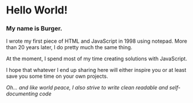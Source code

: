 # Hello World!
### My name is Burger.

I wrote my first piece of HTML and JavaScript in 1998 using notepad. More than 20 years later, I do pretty much the same thing.

At the moment, I spend most of my time creating solutions with JavaScript.

I hope that whatever I end up sharing here will either inspire you or at least save you some time on your own projects.

*Oh... and like world peace, I also strive to write clean readable and self-documenting code*

 

<!---
BoksBurger/BoksBurger is a ✨ special ✨ repository because its `README.md` (this file) appears on your GitHub profile.
You can click the Preview link to take a look at your changes.
--->
